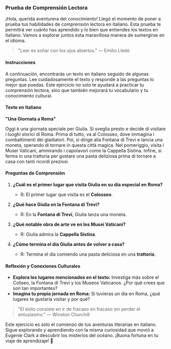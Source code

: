 ### Prueba de Comprensión Lectora

¡Hola, querida aventurera del conocimiento! Llegó el momento de poner a prueba tus habilidades de comprensión lectora en italiano. Esta prueba te permitirá ver cuánto has aprendido y lo bien que entiendes los textos en italiano. Vamos a explorar juntos esta maravillosa manera de sumergirse en el idioma.

> "Leer es soñar con los ojos abiertos." — Emilio Lledó

#### Instrucciones

A continuación, encontrarás un texto en italiano seguido de algunas preguntas. Lee cuidadosamente el texto y responde a las preguntas lo mejor que puedas. Este ejercicio no solo te ayudará a practicar tu comprensión lectora, sino que también mejorará tu vocabulario y tu conocimiento cultural.

#### Texto en Italiano

**"Una Giornata a Roma"**

Oggi è una giornata speciale per Giulia. Si sveglia presto e decide di visitare i luoghi storici di Roma. Prima di tutto, va al Colosseo, dove immagina i combattimenti dei gladiatori. Poi, si dirige alla Fontana di Trevi e lancia una moneta, sperando di tornare in questa città magica. Nel pomeriggio, visita i Musei Vaticani, ammirando i capolavori come la Cappella Sistina. Infine, si ferma in una trattoria per gustare una pasta deliziosa prima di tornare a casa con tanti ricordi preziosi.

#### Preguntas de Comprensión

1. **¿Cuál es el primer lugar que visita Giulia en su día especial en Roma?**
   - R: El primer lugar que visita es el **Colosseo**.

2. **¿Qué hace Giulia en la Fontana di Trevi?**
   - R: En la **Fontana di Trevi**, Giulia lanza una moneta.

3. **¿Qué notable obra de arte ve en los Musei Vaticani?**
   - R: Giulia admira la **Cappella Sistina**.

4. **¿Cómo termina el día Giulia antes de volver a casa?**
   - R: Termina el día comiendo una pasta deliciosa en una **trattoria**.

#### Reflexión y Conexiones Culturales

- **Explora los lugares mencionados en el texto:** Investiga más sobre el Coliseo, la Fontana di Trevi y los Museos Vaticanos. ¿Por qué crees que son tan importantes?
- **Imagina tu propia jornada en Roma:** Si tuvieras un día en Roma, ¿qué lugares te gustaría visitar y por qué?

> "El éxito consiste en ir de fracaso en fracaso sin perder el entusiasmo." — Winston Churchill

Este ejercicio es solo el comienzo de tus aventuras literarias en italiano. Sigue explorando y aprendiendo con la misma curiosidad que movió a Eugenie Clark a descubrir los misterios del océano. ¡Buona fortuna en tu viaje de aprendizaje! 🌟